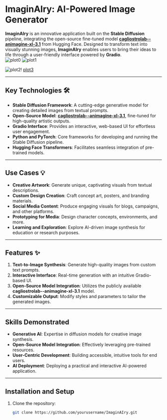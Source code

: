 # ImaginAIry: AI-Powered Image Generator  

**ImaginAIry** is an innovative application built on the **Stable Diffusion** pipeline, integrating the open-source fine-tuned model **[cagliostrolab--animagine-xl-3.1](https://huggingface.co/cagliostrolab/animagine-xl-3.1)** from Hugging Face. Designed to transform text into visually stunning images, **ImaginAIry** enables users to bring their ideas to life through a user-friendly interface powered by **Gradio**.  
![plot0](https://github.com/user-attachments/assets/3978ca50-3ae6-4393-b1d9-ec6004aab669) ![plot1](https://github.com/user-attachments/assets/2d8356bd-acc4-47fb-bab6-2b3eef1e14f7)

![plot2](https://github.com/user-attachments/assets/676c8d52-7bd6-4518-b7b7-25e729284af6)! [plot3](https://github.com/user-attachments/assets/e399dcfc-3906-400a-a3d9-2d5b5856cc97)




---

## Key Technologies 🛠️  

- **Stable Diffusion Framework**: A cutting-edge generative model for creating detailed images from textual prompts.  
- **Open-Source Model**: **[cagliostrolab--animagine-xl-3.1](https://huggingface.co/cagliostrolab/animagine-xl-3.1)**, fine-tuned for high-quality artistic outputs.  
- **Gradio Interface**: Provides an interactive, web-based UI for effortless user engagement.  
- **Python and PyTorch**: Core frameworks for developing and running the Stable Diffusion pipeline.  
- **Hugging Face Transformers**: Facilitates seamless integration of pre-trained models.  

---

## Use Cases 💡  

- **Creative Artwork**: Generate unique, captivating visuals from textual descriptions.  
- **Custom Design Creation**: Craft concept art, posters, and branding materials.  
- **Social Media Content**: Produce engaging visuals for blogs, campaigns, and other platforms.  
- **Prototyping for Media**: Design character concepts, environments, and more.  
- **Learning and Exploration**: Explore AI-driven image synthesis for education or research purposes.  

---

## Features ✨  

1. **Text-to-Image Synthesis**: Generate high-quality images from custom text prompts.  
2. **Interactive Interface**: Real-time generation with an intuitive Gradio-based UI.  
3. **Open-Source Model Integration**: Utilizes the publicly available **cagliostrolab--animagine-xl-3.1** model.  
4. **Customizable Output**: Modify styles and parameters to tailor the generated images.  

---

## Skills Demonstrated  

- **Generative AI**: Expertise in diffusion models for creative image synthesis.  
- **Open-Source Model Integration**: Effectively leveraging pre-trained resources.  
- **User-Centric Development**: Building accessible, intuitive tools for end users.  
- **AI Deployment**: Deploying a practical and interactive AI-powered application.  

---

## Installation and Setup  

1. Clone the repository:  
   ```bash  
   git clone https://github.com/yourusername/ImaginAIry.git  
